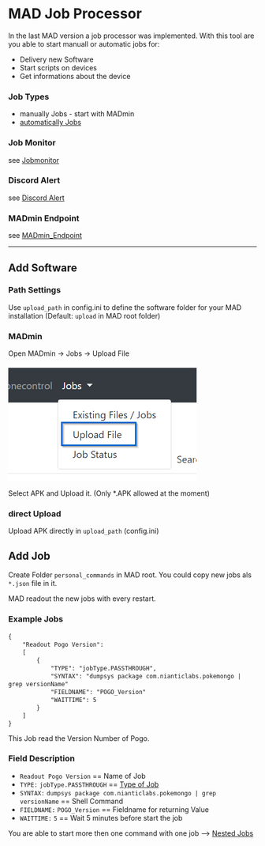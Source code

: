 # MAD Job Processor


In the last MAD version a job processor was implemented. With this tool are you able to start manuall or automatic jobs for:

- Delivery new Software
- Start scripts on devices
- Get informations about the device

### Job Types
- manually Jobs - start with MADmin
- [automatically Jobs](/job/automatic_jobs)

### Job Monitor

see [Jobmonitor](/job/job_monitor)

### Discord Alert

see [Discord Alert](/job/discord_alert)

### MADmin Endpoint

see [MADmin_Endpoint](/job/MADmin_Endpoint)

-----------------------------------------------

## Add Software

### Path Settings

Use `upload_path` in config.ini to define the software folder for your MAD installation 
(Default: `upload` in MAD root folder)

### MADmin

Open MADmin -> Jobs -> Upload File

![](../_static/jobs/MADmin_File_Upload.png)

Select APK and Upload it.
(Only *.APK allowed at the moment)

### direct Upload

Upload APK directly in `upload_path` (config.ini)

## Add Job

 Create Folder `personal_commands` in MAD root. You could copy new jobs als `*.json` file in it.

MAD readout the new jobs with every restart.

### Example Jobs

```
{
    "Readout Pogo Version":
    [
        {
            "TYPE": "jobType.PASSTHROUGH",
            "SYNTAX": "dumpsys package com.nianticlabs.pokemongo | grep versionName"
            "FIELDNAME": "POGO_Version"
            "WAITTIME": 5
        }
    ]
}
```

This Job read the Version Number of Pogo.

### Field Description

- `Readout Pogo Version` == Name of Job
- `TYPE:` `jobType.PASSTHROUGH` == [Type of Job](/job/jobtypes)
- `SYNTAX:` `dumpsys package com.nianticlabs.pokemongo | grep versionName` == Shell Command
- `FIELDNAME:` `POGO_Version` == Fieldname for returning Value
- `WAITTIME:` `5` == Wait 5 minutes before start the job

You are able to start more then one command with one job --> [Nested Jobs](/job/nested_jobs)

 